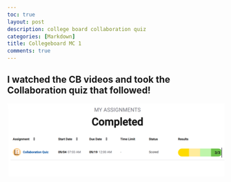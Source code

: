 ```yaml
---
toc: true
layout: post
description: college board collaboration quiz 
categories: [Markdown]
title: Collegeboard MC 1
comments: true
---
```


## I watched the CB videos and took the Collaboration quiz that followed!

![](https://github.com/kayleehou/myproject/blob/master/images/CBmcq1.PNG?raw=true)





